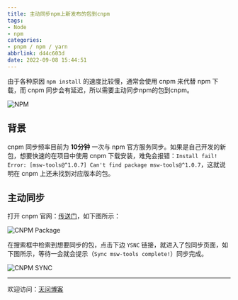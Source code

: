 ```yaml
---
title: 主动同步npm上新发布的包到cnpm
tags:
- Node
- npm
categories:
- pnpm / npm / yarn
abbrlink: d44c603d
date: 2022-09-08 15:44:51
---
```


由于各种原因 `npm install` 的速度比较慢，通常会使用 cnpm 来代替 npm 下载，而 cnpm 同步会有延迟，所以需要主动同步npm的包到cnpm。

![NPM](https://tiven.cn/static/img/img-npm-02-fxFXF8douEz-BeV-vnEmk.jpg)

<!-- more -->

## 背景

cnpm 同步频率目前为 **10分钟** 一次与 npm 官方服务同步。如果是自己开发的新包，想要快速的在项目中使用 cnpm 下载安装，难免会报错：`Install fail! Error: [msw-tools@^1.0.7] Can't find package msw-tools@^1.0.7`，这就说明在 cnpm 上还未找到对应版本的包。

## 主动同步

打开 cnpm 官网：[传送门](https://npmmirror.com/package/package 'cnpm')，如下图所示：

![CNPM Package](https://tiven.cn/static/img/img-cnpm-01-DhryQCjkmwe3GM7tXd4aT.jpg)

在搜索框中检索到想要同步的包，点击下边 `YSNC` 链接，就进入了包同步页面，如下图所示，等待一会就会提示（`Sync msw-tools complete!`）同步完成。

![CNPM SYNC](https://tiven.cn/static/img/img-cnpm-02-kO1e2D8_h4i7T1lmfNdig.jpg)

---

欢迎访问：[天问博客](https://tiven.cn/p/d44c603d/ "天问博客-专注于大前端技术")

